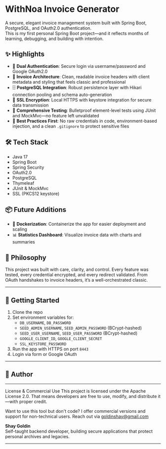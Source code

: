 # WithNoa Invoice Generator

A secure, elegant invoice management system built with Spring Boot, PostgreSQL, and OAuth2.0 authentication.  
This is my first personal Spring Boot project—and it reflects months of learning, debugging, and building with intention.

## ✨ Highlights

- 🔐 **Dual Authentication**: Secure login via username/password and Google OAuth2.0
- 🧾 **Invoice Architecture**: Clean, readable invoice headers with client metadata and styling that feels classic and professional
- 🗄️ **PostgreSQL Integration**: Robust persistence layer with Hikari connection pooling and schema auto-generation
- 🔐 **SSL Encryption**: Local HTTPS with keystore integration for secure data transmission
- 🧪 **Comprehensive Testing**: Bulletproof element-level tests using JUnit and MockMvc—no feature left unvalidated
- 🧠 **Best Practices First**: No raw credentials in code, environment-based injection, and a clean `.gitignore` to protect sensitive files

## 🛠 Tech Stack

- Java 17
- Spring Boot
- Spring Security
- OAuth2.0
- PostgreSQL
- Thymeleaf
- JUnit & MockMvc
- SSL (PKCS12 keystore)

## 📦 Future Additions

- 🐳 **Dockerization**: Containerize the app for easier deployment and scaling
- 📊 **Statistics Dashboard**: Visualize invoice data with charts and summaries

## 🧠 Philosophy

This project was built with care, clarity, and control. Every feature was tested, every credential encrypted, and every redirect validated. From OAuth handshakes to invoice headers, it’s a well-orchestrated classic.

---

## 🚀 Getting Started

1. Clone the repo
2. Set environment variables for:
   - `DB_USERNAME`, `DB_PASSWORD`
   - `SEED_ADMIN_USERNAME`, `SEED_ADMIN_PASSWORD` (BCrypt-hashed)
   - `SEED_USER_USERNAME`, `SEED_USER_PASSWORD` (BCrypt-hashed)
   - `GOOGLE_CLIENT_ID`, `GOOGLE_CLIENT_SECRET`
   - `SSL_KEYSTORE_PASSWORD`
3. Run the app with HTTPS on port `8443`
4. Login via form or Google OAuth

---

## 💚 Author

---

License & Commercial Use
This project is licensed under the Apache License 2.0. That means developers are free to use, modify, and distribute it—with proper credit.

Want to use this tool but don't code? I offer commercial versions and support for non-technical users. Reach out via goldinshay@gmail.com

**Shay Goldin**  
Self-taught backend developer, building secure applications that protect personal archives and legacies.

---

